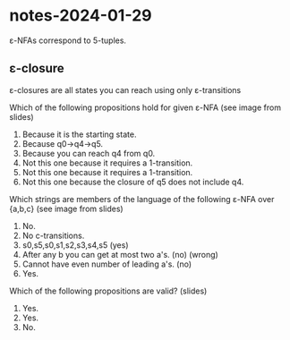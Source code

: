 # notes-2024-01-29

ε-NFAs correspond to 5-tuples.

## ε-closure
ε-closures are all states you can reach using only ε-transitions

Which of the following propositions hold for given ε-NFA (see image from slides)

1. Because it is the starting state.
2. Because q0->q4->q5.
3. Because you can reach q4 from q0.
4. Not this one because it requires a 1-transition.
5. Not this one because it requires a 1-transition.
6. Not this one because the closure of q5 does not include q4.

Which strings are members of the language of the following ε-NFA over {a,b,c} (see image from slides)

1. No.
2. No c-transitions.
3. s0,s5,s0,s1,s2,s3,s4,s5 (yes)
4. After any b you can get at most two a's. (no) (wrong)
5. Cannot have even number of leading a's. (no)
6. Yes.

Which of the following propositions are valid? (slides)

1. Yes.
2. Yes.
3. No.


